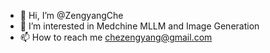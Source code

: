 - 👋 Hi, I’m @ZengyangChe
- 👀 I’m interested in Medchine MLLM and Image Generation
- 📫 How to reach me chezengyang@gmail.com

<!---
ZengyangChe/ZengyangChe is a ✨ special ✨ repository because its `README.md` (this file) appears on your GitHub profile.
You can click the Preview link to take a look at your changes.
--->
